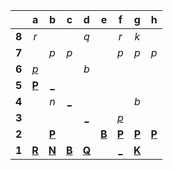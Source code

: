 |     |  a  |  b  |  c  |  d  |  e  |  f  |  g  |  h  |
|:---:|:---:|:---:|:---:|:---:|:---:|:---:|:---:|:---:|
|  **8**  |  _r_  |     |     |  _q_  |     |  _r_  |  _k_  |     |
|  **7**  |     |  _p_  |  _p_  |     |     |  _p_  |  _p_  |  _p_  |
|  **6**  |  [_p_](http://localhost:8080/api/chess/play?move=e2a6)  |     |     |  _b_  |     |     |     |     |
|  **5**  |  [**P**](https://github.com/grim-kalman)  |  [_](http://localhost:8080/api/chess/play?move=e2b5)  |     |     |     |     |     |     |
|  **4**  |     |  _n_  |  [_](http://localhost:8080/api/chess/play?move=e2c4)  |     |     |     |  _b_  |     |
|  **3**  |     |     |     |  [_](http://localhost:8080/api/chess/play?move=e2d3)  |     |  [_p_](http://localhost:8080/api/chess/play?move=e2f3)  |     |     |
|  **2**  |     |  [**P**](http://localhost:8080/api/chess/select?square=b2)  |     |     |  [**B**](http://localhost:8080/api/chess/select?square=e2)  |  [**P**](https://github.com/grim-kalman)  |  [**P**](http://localhost:8080/api/chess/select?square=g2)  |  [**P**](http://localhost:8080/api/chess/select?square=h2)  |
|  **1**  |  [**R**](http://localhost:8080/api/chess/select?square=a1)  |  [**N**](http://localhost:8080/api/chess/select?square=b1)  |  [**B**](http://localhost:8080/api/chess/select?square=c1)  |  [**Q**](http://localhost:8080/api/chess/select?square=d1)  |     |  [_](http://localhost:8080/api/chess/play?move=e2f1)  |  [**K**](http://localhost:8080/api/chess/select?square=g1)  |     |
